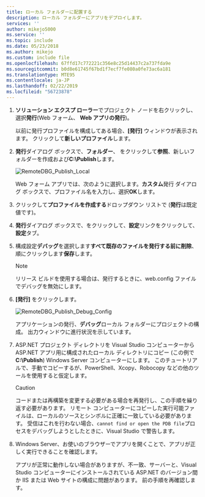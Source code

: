 ```yaml
---
title: ローカル フォルダーに配置する
description: ローカル フォルダーにアプリをデプロイします。
services: ''
author: mikejo5000
ms.service: ''
ms.topic: include
ms.date: 05/23/2018
ms.author: mikejo
ms.custom: include file
ms.openlocfilehash: 67ffd17c772221c356e8c25d14437c2a737fda9e
ms.sourcegitcommit: b0d8e61745f67bd1f7ecf7fe080a0fe73ac6a181
ms.translationtype: MTE95
ms.contentlocale: ja-JP
ms.lasthandoff: 02/22/2019
ms.locfileid: "56723878"
---
```

1. **ソリューション エクスプ ローラー**でプロジェクト ノードを右クリックし、選択**発行**(Web フォーム、 **Web アプリの発行**)。

    以前に発行プロファイルを構成してある場合、**[発行]** ウィンドウが表示されます。 クリックして**新しいプロファイル**します。

1. **発行**ダイアログ ボックスで、**フォルダー**、 をクリックして**参照**、新しいフォルダーを作成および**C:\Publish**します。

    ![RemoteDBG_Publish_Local](../media/remotedbg_publish_local.png "RemoteDBG_Publish_Local")

    Web フォーム アプリでは、次のように選択します。**カスタム**発行 ダイアログ ボックスで、プロファイル名を入力し、選択**OK**します。

1. クリックして**プロファイルを作成する**ドロップダウン リストで (**発行**は既定値です)。

1. **発行**ダイアログ ボックスで、をクリックして、**設定**リンクをクリックして、**設定**タブ。

1. 構成設定**デバッグ**を選択します**すべて既存のファイルを発行する前に削除**、順にクリックします**保存**します。

    > [!NOTE]
    > リリース ビルドを使用する場合は、発行するときに、web.config ファイルでデバッグを無効にします。

1. **[発行]** をクリックします。

    ![RemoteDBG_Publish_Debug_Config](../media/remotedbg_publish_debug_config.png "RemoteDBG_Publish_Debug_Config")

    アプリケーションの発行、**デバッグ**ローカル フォルダーにプロジェクトの構成。 出力ウィンドウに進行状況を示しています。

1. ASP.NET プロジェクト ディレクトリを Visual Studio コンピューターから ASP.NET アプリ用に構成されたローカル ディレクトリにコピー (この例で**C:\Publish**) Windows Server コンピューターにします。 このチュートリアルで、手動でコピーするが、PowerShell、Xcopy、Robocopy などの他のツールを使用すると仮定します。

    > [!CAUTION]
    >  コードまたは再構築を変更する必要がある場合を再発行し、この手順を繰り返す必要があります。 リモート コンピューターにコピーした実行可能ファイルは、ローカルのソースとシンボルに正確に一致している必要があります。    受信はこれを行わない場合、`cannot find or open the PDB file`プロセスをデバッグしようとしたときに、Visual Studio で警告します。

1. Windows Server、お使いのブラウザーでアプリを開くことで、アプリが正しく実行できることを確認します。

    アプリが正常に動作しない場合がありますが、不一致、サーバーと、Visual Studio コンピューターにインストールされている ASP.NET のバージョン間か IIS または Web サイトの構成に問題があります。 前の手順を再確認します。
